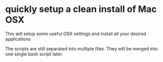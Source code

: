 # quickly setup a clean install of Mac OSX
This will setup some useful OSX settings and install all your desired applications

The scripts are still separated into multiple files. They will be merged into one single bash script later.
